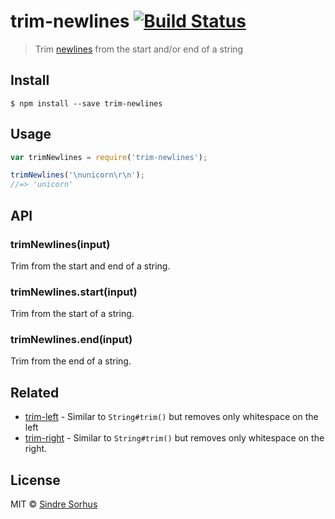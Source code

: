 # trim-newlines [![Build Status](https://travis-ci.org/sindresorhus/trim-newlines.svg?branch=master)](https://travis-ci.org/sindresorhus/trim-newlines)

> Trim [newlines](https://en.wikipedia.org/wiki/Newline) from the start and/or end of a string

## Install

```
$ npm install --save trim-newlines
```

## Usage

```js
var trimNewlines = require('trim-newlines');

trimNewlines('\nunicorn\r\n');
//=> 'unicorn'
```

## API

### trimNewlines(input)

Trim from the start and end of a string.

### trimNewlines.start(input)

Trim from the start of a string.

### trimNewlines.end(input)

Trim from the end of a string.

## Related

- [trim-left](https://github.com/sindresorhus/trim-left) - Similar to `String#trim()` but removes only whitespace on the
  left
- [trim-right](https://github.com/sindresorhus/trim-right) - Similar to `String#trim()` but removes only whitespace on
  the right.

## License

MIT © [Sindre Sorhus](http://sindresorhus.com)
